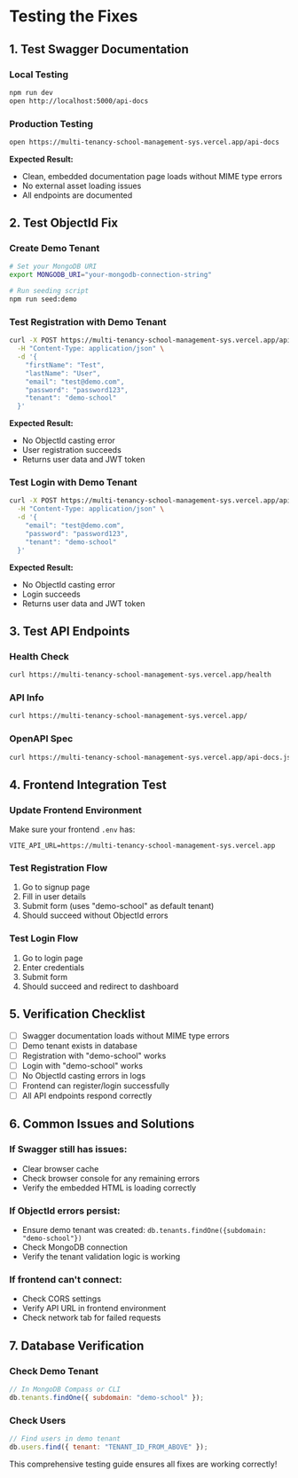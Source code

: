 # Testing the Fixes

## 1. Test Swagger Documentation

### Local Testing

```bash
npm run dev
open http://localhost:5000/api-docs
```

### Production Testing

```bash
open https://multi-tenancy-school-management-sys.vercel.app/api-docs
```

**Expected Result:**

- Clean, embedded documentation page loads without MIME type errors
- No external asset loading issues
- All endpoints are documented

## 2. Test ObjectId Fix

### Create Demo Tenant

```bash
# Set your MongoDB URI
export MONGODB_URI="your-mongodb-connection-string"

# Run seeding script
npm run seed:demo
```

### Test Registration with Demo Tenant

```bash
curl -X POST https://multi-tenancy-school-management-sys.vercel.app/api/v1/users/register \
  -H "Content-Type: application/json" \
  -d '{
    "firstName": "Test",
    "lastName": "User",
    "email": "test@demo.com",
    "password": "password123",
    "tenant": "demo-school"
  }'
```

**Expected Result:**

- No ObjectId casting error
- User registration succeeds
- Returns user data and JWT token

### Test Login with Demo Tenant

```bash
curl -X POST https://multi-tenancy-school-management-sys.vercel.app/api/v1/users/login \
  -H "Content-Type: application/json" \
  -d '{
    "email": "test@demo.com",
    "password": "password123",
    "tenant": "demo-school"
  }'
```

**Expected Result:**

- No ObjectId casting error
- Login succeeds
- Returns user data and JWT token

## 3. Test API Endpoints

### Health Check

```bash
curl https://multi-tenancy-school-management-sys.vercel.app/health
```

### API Info

```bash
curl https://multi-tenancy-school-management-sys.vercel.app/
```

### OpenAPI Spec

```bash
curl https://multi-tenancy-school-management-sys.vercel.app/api-docs.json
```

## 4. Frontend Integration Test

### Update Frontend Environment

Make sure your frontend `.env` has:

```
VITE_API_URL=https://multi-tenancy-school-management-sys.vercel.app
```

### Test Registration Flow

1. Go to signup page
2. Fill in user details
3. Submit form (uses "demo-school" as default tenant)
4. Should succeed without ObjectId errors

### Test Login Flow

1. Go to login page
2. Enter credentials
3. Submit form
4. Should succeed and redirect to dashboard

## 5. Verification Checklist

- [ ] Swagger documentation loads without MIME type errors
- [ ] Demo tenant exists in database
- [ ] Registration with "demo-school" works
- [ ] Login with "demo-school" works
- [ ] No ObjectId casting errors in logs
- [ ] Frontend can register/login successfully
- [ ] All API endpoints respond correctly

## 6. Common Issues and Solutions

### If Swagger still has issues:

- Clear browser cache
- Check browser console for any remaining errors
- Verify the embedded HTML is loading correctly

### If ObjectId errors persist:

- Ensure demo tenant was created: `db.tenants.findOne({subdomain: "demo-school"})`
- Check MongoDB connection
- Verify the tenant validation logic is working

### If frontend can't connect:

- Check CORS settings
- Verify API URL in frontend environment
- Check network tab for failed requests

## 7. Database Verification

### Check Demo Tenant

```javascript
// In MongoDB Compass or CLI
db.tenants.findOne({ subdomain: "demo-school" });
```

### Check Users

```javascript
// Find users in demo tenant
db.users.find({ tenant: "TENANT_ID_FROM_ABOVE" });
```

This comprehensive testing guide ensures all fixes are working correctly!
